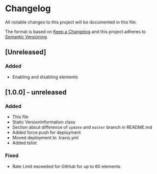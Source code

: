# Changelog

All notable changes to this project will be documented in this file.

The format is based on [Keep a Changelog](http://keepachangelog.com/en/1.0.0/)
and this project adheres to [Semantic Versioning](http://semver.org/spec/v2.0.0.html).

## [Unreleased]
### Added
- Enabling and disabling elements

## [1.0.0] - unreleased
### Added
- This file
- Static VersionInformation class
- Section about difference of `update` and `master` branch in README.md
- Added force push for deployment
- Moved deployment to .travis.yml
- Added tslint

### Fixed
- Rate Limit exceeded for GitHub for up to 60 elements.
